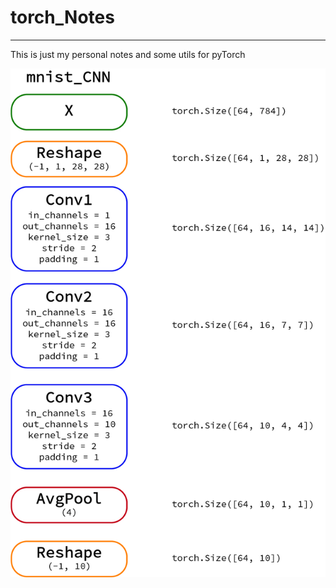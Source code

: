 # torch_Notes
________________________________________________________
This is just my personal notes and some utils for pyTorch


![alt text](images/mnist_cnn.jpg) <!-- .element height="50%" width="50%" -->

